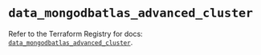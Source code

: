 # `data_mongodbatlas_advanced_cluster`

Refer to the Terraform Registry for docs: [`data_mongodbatlas_advanced_cluster`](https://registry.terraform.io/providers/mongodb/mongodbatlas/1.18.0/docs/data-sources/advanced_cluster).
